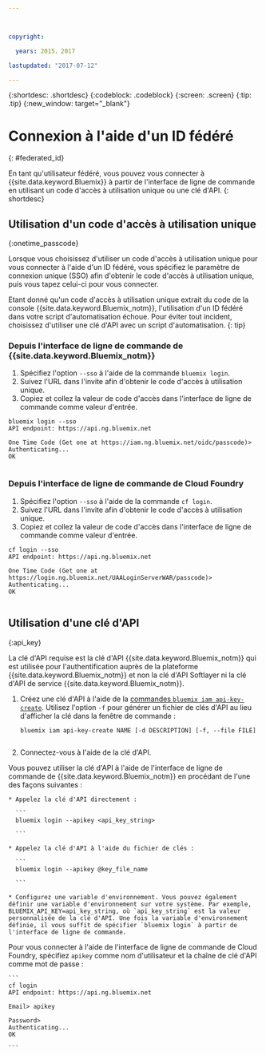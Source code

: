 ```yaml
---



copyright:

  years: 2015，2017

lastupdated: "2017-07-12"

---
```


{:shortdesc: .shortdesc}
{:codeblock: .codeblock}
{:screen: .screen}
{:tip: .tip}
{:new_window: target="_blank"}

# Connexion à l'aide d'un ID fédéré
{: #federated_id}

En tant qu'utilisateur fédéré, vous pouvez vous connecter à {{site.data.keyword.Bluemix}} à partir de l'interface de ligne de commande en utilisant un code d'accès à utilisation unique ou une clé d'API. 
{: shortdesc}

## Utilisation d'un code d'accès à utilisation unique
{:onetime_passcode}

Lorsque vous choisissez d'utiliser un code d'accès à utilisation unique pour vous connecter à l'aide d'un ID fédéré, vous spécifiez le paramètre de connexion unique (SSO) afin d'obtenir le code d'accès à utilisation unique, puis vous tapez celui-ci pour vous connecter. 

Etant donné qu'un code d'accès à utilisation unique extrait du code de la console {{site.data.keyword.Bluemix_notm}}, l'utilisation d'un ID fédéré dans votre script d'automatisation échoue. Pour éviter tout incident, choisissez d'utiliser une clé d'API avec un script d'automatisation. 
{: tip}

### Depuis l'interface de ligne de commande de {{site.data.keyword.Bluemix_notm}}
1. Spécifiez l'option `--sso` à l'aide de la commande `bluemix login`.
2. Suivez l'URL dans l'invite afin d'obtenir le code d'accès à utilisation unique.
3. Copiez et collez la valeur de code d'accès dans l'interface de ligne de commande comme valeur d'entrée.
    
  ``` 
  bluemix login --sso
  API endpoint: https://api.ng.bluemix.net
      
  One Time Code (Get one at https://iam.ng.bluemix.net/oidc/passcode)> 
  Authenticating...
  OK
      
  ```
  
### Depuis l'interface de ligne de commande de Cloud Foundry
1. Spécifiez l'option `--sso` à l'aide de la commande `cf login`. 
2. Suivez l'URL dans l'invite afin d'obtenir le code d'accès à utilisation unique. 
3. Copiez et collez la valeur de code d'accès dans l'interface de ligne de commande comme valeur d'entrée. 
    
  ```
  cf login --sso
  API endpoint: https://api.ng.bluemix.net
      
  One Time Code (Get one at https://login.ng.bluemix.net/UAALoginServerWAR/passcode)>
  Authenticating...
  OK
      
  ```

## Utilisation d'une clé d'API
{:api_key}

La clé d'API requise est la clé d'API {{site.data.keyword.Bluemix_notm}} qui est utilisée pour l'authentification auprès de la plateforme {{site.data.keyword.Bluemix_notm}} et non la clé d'API Softlayer ni la clé d'API de service {{site.data.keyword.Bluemix_notm}}.

1. Créez une clé d'API à l'aide de la [commandes `bluemix iam api-key-create`](/docs/cli/reference/bluemix_cli/bx_cli.html#bluemix_iam_api_key_create). Utilisez l'option `-f` pour générer un fichier de clés d'API au lieu d'afficher la clé dans la fenêtre de commande :

   ```
   bluemix iam api-key-create NAME [-d DESCRIPTION] [-f, --file FILE]
  
   ```

2. Connectez-vous à l'aide de la clé d'API. 

  Vous pouvez utiliser la clé d'API à l'aide de l'interface de ligne de commande de {{site.data.keyword.Bluemix_notm}} en procédant de l'une des façons suivantes :
    
    * Appelez la clé d'API directement :
  
      ```
      bluemix login --apikey <api_key_string>
    
      ```
    
    * Appelez la clé d'API à l'aide du fichier de clés : 
  
      ```
      bluemix login --apikey @key_file_name
    
      ```
    
    * Configurez une variable d'environnement. Vous pouvez également définir une variable d'environnement sur votre système. Par exemple, BLUEMIX_API_KEY=api_key_string, où `api_key_string` est la valeur personnalisée de la clé d'API. Une fois la variable d'environnement définie, il vous suffit de spécifier `bluemix login` à partir de l'interface de ligne de commande. 
  
  Pour vous connecter à l'aide de l'interface de ligne de commande de Cloud Foundry, spécifiez `apikey` comme nom d'utilisateur et la chaîne de clé d'API comme mot de passe :

    ```
    cf login
    API endpoint: https://api.ng.bluemix.net
  
    Email> apikey
  
    Password>
    Authenticating...
    OK
  
    ```


